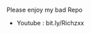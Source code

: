 Please enjoy my bad Repo
- Youtube : bit.ly/Richzxx

<!---
richzxx/richzxx is a ✨ special ✨ repository because its `README.md` (this file) appears on your GitHub profile.
You can click the Preview link to take a look at your changes.
--->
